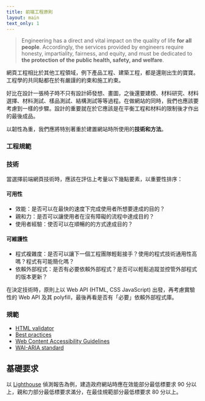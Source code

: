 ```yaml
---
title: 前端工程原則
layout: main
text_only: 1
---
```


> Engineering has a direct and vital impact on the quality of life **for all people**. Accordingly, the services provided by engineers require honesty, impartiality, fairness, and equity, and must be dedicated to **the protection of the public health, safety, and welfare**.

網頁工程相比於其他工程領域，例下產品工程、建築工程，都是還剛出生的寶寶。工程學的共同點都在於有嚴謹的約束和施工約束。

好比在設計一張椅子時不只有設計師發想、畫圖，之後還要建模、材料研究、材料選擇、材料測試、樣品測試、結構測試等等過程。在做網站的同時，我們也應該要考慮到一樣的步驟。設計的重要就在於它應該是在平衡工程和材料的限制後才作出的最後成品。

以韌性為重，我們應將特別著重於建置網站時所使用的**技術和方法**。

### 工程規範

### 技術

當選擇前端網頁技術時，應該在評估上考量以下幾點要素，以重要性排序：

#### 可用性

- 效能：是否可以在最快的速度下完成使用者所想要達成的目的？
- 親和力：是否可以讓使用者在沒有障礙的流程中達成目的？
- 使用者經驗：使否可以在順暢的的方式達成目的？

#### 可維護性

- 程式複雜度：是否可以讓下一個工程團隊輕鬆接手？使用的程式技術通用性高嗎？程式有可能簡化嗎？
- 依賴外部程式：是否有必要依賴外部程式？是否可以輕鬆追蹤並控管外部程式的版本更新？

在決定技術時，原則上以 Web API (HTML, CSS JavaScript) 出發，再考慮實驗性的 Web API 及其 polyfill，最後再看是否有「必要」依賴外部程式庫。

### 規範

- [HTML validator](https://validator.w3.org/)
- [Best practices](https://developer.chrome.com/en/docs/lighthouse/best-practices/)
- [Web Content Accessibility Guidelines](https://www.w3.org/WAI/standards-guidelines/wcag/)
- [WAI-ARIA standard](https://www.w3.org/TR/wai-aria/)

## 基礎要求

以 [Lighthouse](https://developer.chrome.com/en/docs/lighthouse/) 偵測報告為例，建造政府網站時應在效能部分最低標要求 90 分以上，親和力部分最低標要求滿分，在最佳規範部分最低標要求 80 分以上。